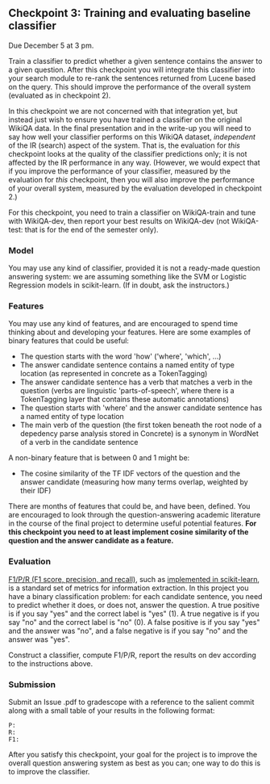 ## Checkpoint 3: Training and evaluating baseline classifier

Due December 5 at 3 pm.

Train a classifier to predict whether a given sentence contains the
answer to a given question.  After this checkpoint you will integrate
this classifier into your search module to re-rank the sentences
returned from Lucene based on the query.  This should improve the
performance of the overall system (evaluated as in checkpoint 2).  

In this checkpoint we are not concerned
with that integration yet, but instead just wish to ensure you have
trained a classifier on the original WikiQA data.
In the final
presentation and in the write-up you will need to say how well your
classifier performs on this WikiQA
dataset, *independent* of the IR (search) aspect of the system.
That is, the evaluation for *this* checkpoint looks at the quality of
the classifier predictions only; it is not affected by the IR
performance in any way.  (However, we would expect that if you improve
the performance of your classifier, measured by the evaluation for
*this* checkpoint, then you will also improve the performance of your
overall system, measured by the evaluation developed in checkpoint 2.)

For this checkpoint, you need to train a classifier on WikiQA-train
and tune with WikiQA-dev, then report your best results on
WikiQA-dev (not WikiQA-test: that is for the end of the semester
only).

### Model

You may use any kind of classifier, provided it is not a ready-made
question answering system: we are assuming
something like the SVM or Logistic Regression models in
scikit-learn.  (If in doubt, ask the instructors.)

### Features

You may use any kind of features, and are encouraged to spend time
thinking about and developing your features.  Here
are some examples of binary features that could be useful:

* The question starts with the word 'how' ('where', 'which', ...)
* The answer candidate sentence contains a named entity of type location (as represented in concrete as a TokenTagging)
* The answer candidate sentence has a verb that matches a verb in the question (verbs are linguistic 'parts-of-speech', where there is a TokenTagging layer that contains these automatic annotations)
* The question starts with 'where' and the answer candidate sentence has a named entity of type location
* The main verb of the question (the first token beneath the root node of a depedency parse analysis stored in Concrete) is a synonym in WordNet of a verb in the candidate sentence

A non-binary feature that is between 0 and 1 might be:

* The cosine similarity of the TF IDF vectors of the question and the answer candidate (measuring how many terms overlap, weighted by their IDF)

There are months of features that could be, and have been, defined.  You are encouraged to look through the question-answering academic literature in the course of the final project to determine useful potential features.  **For this checkpoint you need to at least implement cosine similarity of the question and the answer candidate as a feature.**

### Evaluation

[F1/P/R (F1 score, precision, and
recall)](https://en.wikipedia.org/wiki/F1_score), such as [implemented
in
scikit-learn](http://scikit-learn.org/stable/modules/generated/sklearn.metrics.precision_recall_fscore_support.html),
is a standard set of metrics for information extraction.  In this
project
you have a binary classification problem: for each candidate sentence,
you need to predict whether it does, or does not, answer the question.
A true positive is if you say "yes" and the correct label is "yes"
(1).  A true negative is if you say "no" and the correct label is "no"
(0).  A false positive is if you say "yes" and the answer was "no",
and a false negative is if you say "no" and the answer was "yes".

Construct a classifier, compute F1/P/R, report the results on dev
according to the instructions above.

### Submission

Submit an Issue .pdf to gradescope with a reference to the salient
commit along with a small table of your results in the following
format:

```
P:
R:
F1:
```

After you satisfy this checkpoint, your goal for the project is to
improve the overall question answering system as best as you can; one
way to do this is to improve the classifier.
